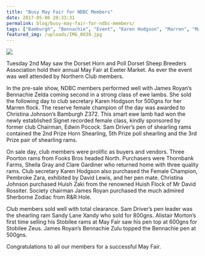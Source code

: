 ```yaml
---
title: "Busy May Fair for NDBC Members"
date: 2017-05-06 20:33:31
permalink: blog/busy-may-fair-for-ndbc-members/
tags: ["Bamburgh", "Bennachie", "Event", "Karen Hodgson", "Marren", "May Fair", "Poll Dorset", "Sam Driver", "Sandy Lane", "Stobilee"]
featured_img: /uploads/IMG_0039.jpg
---
```


![](/uploads/IMG_0039.jpg)

Tuesday 2nd May saw the Dorset Horn and Poll Dorset Sheep Breeders Association hold their annual May Fair at Exeter Market. As ever the event was well attended by Northern Club members.

In the pre-sale show, NDBC members performed well with James Royan’s Bennachie Zelda coming second in a strong class of ewe lambs. She sold the following day to club secretary Karen Hodgson for 500gns for her Marren flock. The reserve female champion of the day was awarded to Christina Johnson’s Bamburgh Z372. This smart ewe lamb had won the newly established Signet recorded female class, kindly sponsored by former club Chairman, Edwin Pocock. Sam Driver’s pen of shearling rams contained the 2nd Prize Horn Shearling, 5th Prize poll shearling and the 3rd Prize pair of shearling rams.

On sale day, club members were prolific as buyers and vendors. Three Poorton rams from Fooks Bros headed North. Purchasers were Thornbank Farms, Sheila Gray and Clare Gardiner who returned home with three quality rams. Club secretary Karen Hodgson also purchased the Female Champion, Pembroke Zara, exhibited by David Lewis, and her pen mate. Christina Johnson purchased Huish Zaki from the renowned Huish Flock of Mr David Rossiter. Society chairman James Royan purchased the much admired Sherborne Zodiac from R&R Hole.

Club members sold well with total clearance. Sam Driver’s pen leader was the shearling ram Sandy Lane Xandy who sold for 800gns. Alistair Morton’s first time selling his Stobilee rams at May Fair saw his pen top at 600gns for Stobilee Zeus. James Royan’s Bennachie Zulu topped the Bennachie pen at 500gns.

Congratulations to all our members for a successful May Fair.
